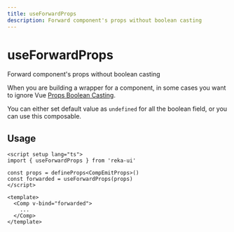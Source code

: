 ```yaml
---
title: useForwardProps
description: Forward component's props without boolean casting
---
```


# useForwardProps

<Description>
Forward component's props without boolean casting
</Description>

When you are building a wrapper for a component, in some cases you want to ignore Vue [Props Boolean Casting](https://vuejs.org/guide/components/props.html#boolean-casting).

You can either set default value as `undefined` for all the boolean field, or you can use this composable.

## Usage

```vue
<script setup lang="ts">
import { useForwardProps } from 'reka-ui'

const props = defineProps<CompEmitProps>()
const forwarded = useForwardProps(props)
</script>

<template>
  <Comp v-bind="forwarded">
    ...
  </Comp>
</template>
```
